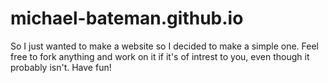 # michael-bateman.github.io
So I just wanted to make a website so I decided to make a simple one.  Feel free to fork anything and work on it if it's of intrest to you, even though it probably isn't.  Have fun!
